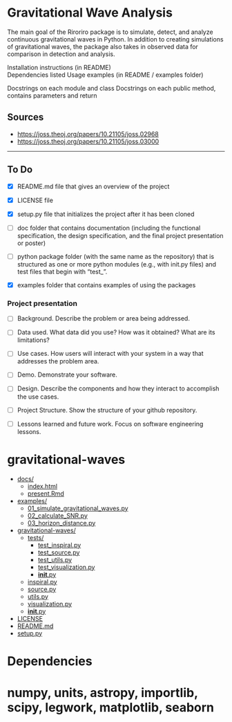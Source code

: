 # Gravitational Wave Analysis
The main goal of the Riroriro package is to simulate, detect, and analyze continuous gravitational waves in Python. In addition to creating simulations of gravitational waves, the package also takes in observed data for comparison in detection and analysis.


Installation instructions (in README)	
Dependencies listed
Usage examples (in README / examples folder)	


Docstrings on each module and class
Docstrings on each public method, contains parameters and return


## Sources
- https://joss.theoj.org/papers/10.21105/joss.02968
- https://joss.theoj.org/papers/10.21105/joss.03000


--------------------

## To Do

- [x] README.md file that gives an overview of the project
- [x] LICENSE file
- [x] setup.py file that initializes the project after it has been cloned
- [ ] doc folder that contains documentation (including the functional specification, the design specification, and the final project presentation or poster)
- [ ] python package folder (with the same name as the repository) that is structured as one or more python modules (e.g., with init.py files) and test files that begin with “test_”.
- [x] examples folder that contains examples of using the packages


### Project presentation

- [ ] Background. Describe the problem or area being addressed.
- [ ] Data used. What data did you use? How was it obtained? What are its limitations?
- [ ] Use cases. How users will interact with your system in a way that addresses the problem area.
- [ ] Demo. Demonstrate your software.
- [ ] Design. Describe the components and how they interact to accomplish the use cases.
- [ ] Project Structure. Show the structure of your github repository.
- [ ] Lessons learned and future work. Focus on software engineering lessons.




# gravitational-waves

* [docs/](.\gravitational-waves\docs)
  * [index.html](.\gravitational-waves\docs\index.html)
  * [present.Rmd](.\gravitational-waves\docs\present.Rmd)
* [examples/](.\gravitational-waves\examples)
  * [01_simulate_gravitational_waves.py](.\gravitational-waves\examples\01_simulate_gravitational_waves.py)
  * [02_calculate_SNR.py](.\gravitational-waves\examples\02_calculate_SNR.py)
  * [03_horizon_distance.py](.\gravitational-waves\examples\03_horizon_distance.py)
* [gravitational-waves/](.\gravitational-waves\gravitational-waves)
  * [tests/](.\gravitational-waves\gravitational-waves\tests)
    * [test_inspiral.py](.\gravitational-waves\gravitational-waves\tests\test_inspiral.py)
    * [test_source.py](.\gravitational-waves\gravitational-waves\tests\test_source.py)
    * [test_utils.py](.\gravitational-waves\gravitational-waves\tests\test_utils.py)
    * [test_visualization.py](.\gravitational-waves\gravitational-waves\tests\test_visualization.py)
    * [__init__.py](.\gravitational-waves\gravitational-waves\tests\__init__.py)
  * [inspiral.py](.\gravitational-waves\gravitational-waves\inspiral.py)
  * [source.py](.\gravitational-waves\gravitational-waves\source.py)
  * [utils.py](.\gravitational-waves\gravitational-waves\utils.py)
  * [visualization.py](.\gravitational-waves\gravitational-waves\visualization.py)
  * [__init__.py](.\gravitational-waves\gravitational-waves\__init__.py)
* [LICENSE](.\gravitational-waves\LICENSE)
* [README.md](.\gravitational-waves\README.md)
* [setup.py](.\gravitational-waves\setup.py)

# Dependencies 

# numpy, units, astropy, importlib, scipy, legwork, matplotlib, seaborn

